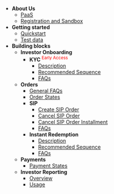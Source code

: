 - **About Us**
  - [PaaS](/)
  - <a style="display:inline;border-right-style:none;" href="/pages/registration-and-sandbox">Registration and Sandbox</a>
- **Getting started**
  - [Quickstart](/pages/quickstart)
  - [Test data](/pages/sandbox/test_data)
- **Building blocks**
  - **Investor Onboarding**
    - **KYC**<sup style="color:red;"> Early Access</sup>
      - [Description](/pages/workflows/what-is-kyc)
      - [Recommended Sequence](/pages/workflows/video-kyc-steps)
      - [FAQs](/pages/workflows/video-kyc-faq)
  - **Orders**
    - [General FAQs](/pages/workflows/orders-faq)
    - [Order States](/pages/workflows/order-status)
    - **SIP**
      - [Create SIP Order](/pages/workflows/create-sip-order)
      - [Cancel SIP Order](/pages/workflows/cancel-sip-order)
      - [Cancel SIP Order Installment](/pages/workflows/cancel-sip-order-installment)
      - [FAQs](/pages/workflows/sip-faq)
    - **Instant Redemption**
      - [Description](/pages/workflows/instant-redemption-description)
      - [Recommended Sequence](/pages/workflows/instant-redemption-steps)
      - [FAQs](/pages/workflows/instant-redemption-faq)
  - **Payments**
    - [Payment States](/pages/workflows/payment-status)
  - **Investor Reporting**
    - [Overview](/pages/workflows/investor-reporting)
    - [Usage](/pages/workflows/investor-reporting-usage)

<!--
  - **Reports**
    - **Holdings**
      - [Description](/pages/workflows/what-is-capital-gains)
      - [Recommended Sequence](/pages/workflows/capital-gains-api)
      - [FAQs](/pages/workflows/capital-gains-faq)
    - **Capital Gains**<sup style="color:red;"> Early Access</sup>
      - [Description](/pages/workflows/what-is-capital-gains)
      - [Recommended Sequence](/pages/workflows/capital-gains-api)
      - [FAQs](/pages/workflows/capital-gains-faq)
    - **CAS**<sup style="color:red;"> Early Access</sup>
      - [Description](/pages/workflows/what-is-capital-gains)
      - [Recommended Sequence](/pages/workflows/capital-gains-api)
      - [FAQs](/pages/workflows/capital-gains-faq)

- **Additional Information**
  - [Support](/pages/additional-info/regarding-support)
-->

<!--
  - Investors
    - [Create an Investor](/pages/workflows/create-an-investor)
    - [Display Investor Details](/pages/workflows/display-investor-details)
    - [Update Investor Details](/pages/workflows/update-investor-details)
  - Mandates
    - [Create a Mandate](/pages/workflows/create-a-mandate)
    - [Check Existing Mandate](/pages/workflows/check-existing-mandate)
    - [Create E-Mandate](/pages/workflows/create-e-mandate)
  - Orders
    - [Create Lumpsum Order](/pages/workflows/create-lumpsum-order)
    - [Create SIP Order](/pages/workflows/create-sip-order)
    - [Update SIP Order](/pages/workflows/update-sip-order)
    - [Cancel SIP Order](/pages/workflows/cancel-sip-order)
    - [Cancel SIP Order Installment](/pages/workflows/cancel-sip-order-installment)
    - [Display SIP Orders](/pages/workflows/display-sip-orders)
    - [Sell/Redemption Order](/pages/workflows/sell-redemption-order)

    - [Check KYC status](/pages/workflows/kyc-status-check)
    - [File Upload](/pages/workflows/file-upload)
    - [Create Video KYC request](/pages/workflows/create-video-kyc)
    - [Fetch Video KYC status](/pages/workflows/create-video-kyc)-->
